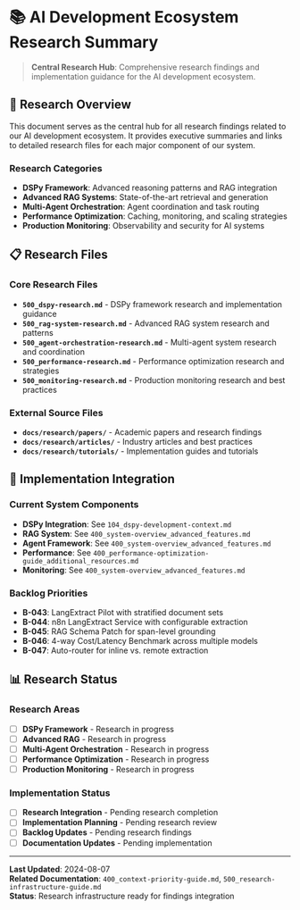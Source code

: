 # 📚 AI Development Ecosystem Research Summary

> **Central Research Hub**: Comprehensive research findings and implementation guidance for the AI development ecosystem.

<!-- CONTEXT_REFERENCE: 400_context-priority-guide.md -->
<!-- RESEARCH_SYSTEM: 500_research-infrastructure-guide.md -->
<!-- CORE_SYSTEM: 400_project-overview.md, 400_system-overview_advanced_features.md, 000_backlog.md, 100_cursor-memory-context.md -->
<!-- MEMORY_CONTEXT: HIGH - Central research summary for AI development ecosystem -->

<!-- MODULE_REFERENCE: 400_performance-optimization-guide_additional_resources.md -->
<!-- MODULE_REFERENCE: 100_ai-development-ecosystem_advanced_lens_technical_implementation.md -->
<!-- MODULE_REFERENCE: 400_performance-optimization-guide.md -->
## 🎯 **Research Overview**

This document serves as the central hub for all research findings related to our AI development ecosystem. It provides executive summaries and links to detailed research files for each major component of our system.

### **Research Categories**
- **DSPy Framework**: Advanced reasoning patterns and RAG integration
- **Advanced RAG Systems**: State-of-the-art retrieval and generation
- **Multi-Agent Orchestration**: Agent coordination and task routing
- **Performance Optimization**: Caching, monitoring, and scaling strategies
- **Production Monitoring**: Observability and security for AI systems

## 📋 **Research Files**

### **Core Research Files**
- **`500_dspy-research.md`** - DSPy framework research and implementation guidance
- **`500_rag-system-research.md`** - Advanced RAG system research and patterns
- **`500_agent-orchestration-research.md`** - Multi-agent system research and coordination
- **`500_performance-research.md`** - Performance optimization research and strategies
- **`500_monitoring-research.md`** - Production monitoring research and best practices

### **External Source Files**
- **`docs/research/papers/`** - Academic papers and research findings
- **`docs/research/articles/`** - Industry articles and best practices
- **`docs/research/tutorials/`** - Implementation guides and tutorials

## 🔗 **Implementation Integration**

### **Current System Components**
- **DSPy Integration**: See `104_dspy-development-context.md`
- **RAG System**: See `400_system-overview_advanced_features.md`
- **Agent Framework**: See `400_system-overview_advanced_features.md`
- **Performance**: See `400_performance-optimization-guide_additional_resources.md`
- **Monitoring**: See `400_system-overview_advanced_features.md`

### **Backlog Priorities**
- **B-043**: LangExtract Pilot with stratified document sets
- **B-044**: n8n LangExtract Service with configurable extraction
- **B-045**: RAG Schema Patch for span-level grounding
- **B-046**: 4-way Cost/Latency Benchmark across multiple models
- **B-047**: Auto-router for inline vs. remote extraction

## 📊 **Research Status**

### **Research Areas**
- [ ] **DSPy Framework** - Research in progress
- [ ] **Advanced RAG** - Research in progress
- [ ] **Multi-Agent Orchestration** - Research in progress
- [ ] **Performance Optimization** - Research in progress
- [ ] **Production Monitoring** - Research in progress

### **Implementation Status**
- [ ] **Research Integration** - Pending research completion
- [ ] **Implementation Planning** - Pending research review
- [ ] **Backlog Updates** - Pending research findings
- [ ] **Documentation Updates** - Pending implementation

---

**Last Updated**: 2024-08-07  
**Related Documentation**: `400_context-priority-guide.md`, `500_research-infrastructure-guide.md`  
**Status**: Research infrastructure ready for findings integration
